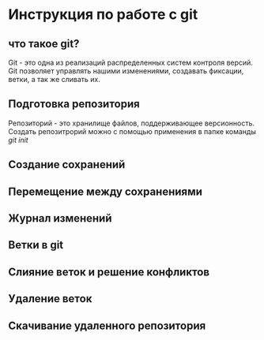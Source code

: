 # Инструкция по работе с git

## что такое git?
Git - это одна из реализаций распределенных систем контроля версий. Git позволяет управлять нашими изменениями, создавать фиксации, ветки, а так же сливать их.

## Подготовка репозитория
Репозиторий - это хранилище файлов, поддерживающее версионность. Создать репозитрорий можно с помощью применения в папке команды *git init*
## Создание сохранений

## Перемещение между сохранениями

## Журнал изменений

## Ветки в git 

## Слияние веток и решение конфликтов

## Удаление веток

## Скачивание удаленного репозитория